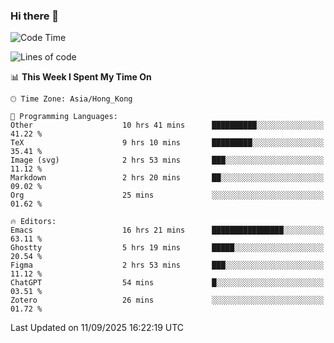 ### Hi there 👋

<!--
**nicehiro/nicehiro** is a ✨ _special_ ✨ repository because its `README.md` (this file) appears on your GitHub profile.

Here are some ideas to get you started:

- 🔭 I’m currently working on ...
- 🌱 I’m currently learning ...
- 👯 I’m looking to collaborate on ...
- 🤔 I’m looking for help with ...
- 💬 Ask me about ...
- 📫 How to reach me: ...
- 😄 Pronouns: ...
- ⚡ Fun fact: ...
-->

<!--START_SECTION:waka-->
![Code Time](http://img.shields.io/badge/Code%20Time-1%2C002%20hrs%203%20mins-blue)

![Lines of code](https://img.shields.io/badge/From%20Hello%20World%20I%27ve%20Written-1.9%20million%20lines%20of%20code-blue)

📊 **This Week I Spent My Time On** 

```text
🕑︎ Time Zone: Asia/Hong_Kong

💬 Programming Languages: 
Other                    10 hrs 41 mins      ██████████░░░░░░░░░░░░░░░   41.22 % 
TeX                      9 hrs 10 mins       █████████░░░░░░░░░░░░░░░░   35.41 % 
Image (svg)              2 hrs 53 mins       ███░░░░░░░░░░░░░░░░░░░░░░   11.12 % 
Markdown                 2 hrs 20 mins       ██░░░░░░░░░░░░░░░░░░░░░░░   09.02 % 
Org                      25 mins             ░░░░░░░░░░░░░░░░░░░░░░░░░   01.62 % 

🔥 Editors: 
Emacs                    16 hrs 21 mins      ████████████████░░░░░░░░░   63.11 % 
Ghostty                  5 hrs 19 mins       █████░░░░░░░░░░░░░░░░░░░░   20.54 % 
Figma                    2 hrs 53 mins       ███░░░░░░░░░░░░░░░░░░░░░░   11.12 % 
ChatGPT                  54 mins             █░░░░░░░░░░░░░░░░░░░░░░░░   03.51 % 
Zotero                   26 mins             ░░░░░░░░░░░░░░░░░░░░░░░░░   01.72 % 
```


 Last Updated on 11/09/2025 16:22:19 UTC
<!--END_SECTION:waka-->
